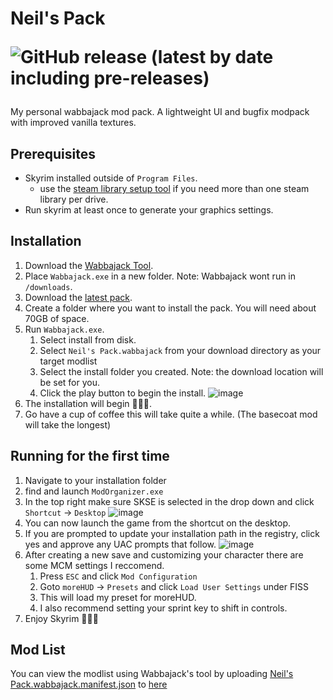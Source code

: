 # Neil's Pack <p>![GitHub release (latest by date including pre-releases)](https://img.shields.io/github/v/release/neilrush/neils-pack?include_prereleases&logo=github)
My personal wabbajack mod pack. A lightweight UI and bugfix modpack with improved vanilla textures.
  
## Prerequisites
  * Skyrim installed outside of `Program Files`. 
    * use the [steam library setup tool](https://github.com/LostDragonist/steam-library-setup-tool/wiki/Usage-Guide) if you need more than one steam library per drive.
  * Run skyrim at least once to generate your graphics settings.
  
## Installation
  1. Download the [Wabbajack Tool](https://github.com/wabbajack-tools/wabbajack/releases/download/latest/Wabbajack.exe).
  2. Place `Wabbajack.exe` in a new folder. Note: Wabbajack wont run in `/downloads`.
  3. Download the [latest pack](https://github.com/neilrush/universal_pincome/releases/download/latest/Neil's%20Pack.wabbajack).
  4. Create a folder where you want to install the pack. You will need about 70GB of space.
  5. Run `Wabbajack.exe`.
      1. Select install from disk.
      2. Select `Neil's Pack.wabbajack` from your download directory as your target modlist
      3. Select the install folder you created. Note: the download location will be set for you.
      4. Click the play button to begin the install.
        ![image](https://user-images.githubusercontent.com/31221793/130004797-b49b26e1-4fb0-4bfc-bb3c-d805b5dd2f1a.png)
  6. The installation will begin 🎉🎉🎉. 
  7. Go have a cup of coffee this will take quite a while. (The basecoat mod will take the longest)
  
## Running for the first time
  1. Navigate to your installation folder
  2. find and launch `ModOrganizer.exe`
  3. In the top right make sure SKSE is selected in the drop down and click `Shortcut` -> `Desktop`
        ![image](https://user-images.githubusercontent.com/31221793/130007243-72be1feb-7d72-421d-8db7-4d670d0aaa1b.png)
  4. You can now launch the game from the shortcut on the desktop.
  5. If you are prompted to update your installation path in the registry, click yes and approve any UAC prompts that follow.
        ![image](https://user-images.githubusercontent.com/31221793/130007783-71eb0504-909b-4282-adef-19fedca395fc.png)
  6. After creating a new save and customizing your character there are some MCM settings I reccomend. 
      1. Press `ESC` and click `Mod Configuration`
      2. Goto `moreHUD` -> `Presets` and click `Load User Settings` under FISS
      3. This will load my preset for moreHUD.
      4. I also recommend setting your sprint key to shift in controls.
  7. Enjoy Skyrim 🎉🎉🎉
  
## Mod List
  You can view the modlist using Wabbajack's tool by uploading [Neil's Pack.wabbajack.manifest.json](https://github.com/neilrush/universal_pincome/releases/download/latest/Neil's%20Pack.wabbajack.manifest.json) to [here](https://www.wabbajack.org/#/modlists/manifest)
